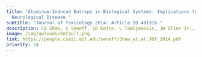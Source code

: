 ```yaml
---
title: "Aluminum-Induced Entropy in Biological Systems: Implications for
  Neurological Disease."
subtitle: "Journal of Toxicology 2014: Article ID 491316."
description: CA Shaw, S Seneff, SD Kette, L Tomljenovic, JW Oller Jr., and RM Davidson.
image: /img/uploads/default.png
link: https://people.csail.mit.edu/seneff/Shaw_et_al_JOT_2014.pdf
priority: 24
---
```

